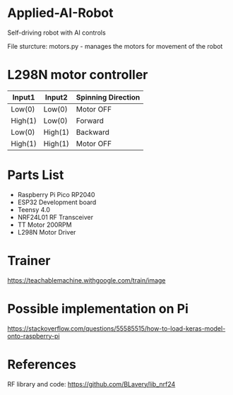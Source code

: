 # Applied-AI-Robot                                                             

Self-driving robot with AI controls

File sturcture:
motors.py - manages the motors for movement of the robot

# L298N motor controller

| Input1  | Input2  | Spinning Direction |
| ------- | ------- | ------------------ |
| Low(0)	| Low(0)	| Motor OFF          |
| High(1) |	Low(0)  | Forward            |
| Low(0)  |	High(1) | Backward           |
| High(1) |	High(1) | Motor OFF          |

# Parts List
- Raspberry Pi Pico RP2040
- ESP32 Development board
- Teensy 4.0
- NRF24L01 RF Transceiver
- TT Motor 200RPM
- L298N Motor Driver

# Trainer
https://teachablemachine.withgoogle.com/train/image

# Possible implementation on Pi
https://stackoverflow.com/questions/55585515/how-to-load-keras-model-onto-raspberry-pi

# References
RF library and code:
https://github.com/BLavery/lib_nrf24